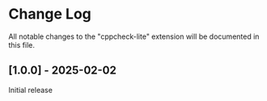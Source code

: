 # Change Log

All notable changes to the "cppcheck-lite" extension will be documented in this file.


## [1.0.0] - 2025-02-02
Initial release